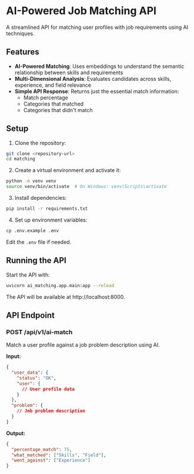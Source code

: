 # AI-Powered Job Matching API

A streamlined API for matching user profiles with job requirements using AI techniques.

## Features

- **AI-Powered Matching**: Uses embeddings to understand the semantic relationship between skills and requirements
- **Multi-Dimensional Analysis**: Evaluates candidates across skills, experience, and field relevance
- **Simple API Response**: Returns just the essential match information:
  - Match percentage
  - Categories that matched
  - Categories that didn't match

## Setup

1. Clone the repository:
```bash
git clone <repository-url>
cd matching
```

2. Create a virtual environment and activate it:
```bash
python -m venv venv
source venv/bin/activate  # On Windows: venv\Scripts\activate
```

3. Install dependencies:
```bash
pip install -r requirements.txt
```

4. Set up environment variables:
```bash
cp .env.example .env
```
Edit the `.env` file if needed.

## Running the API

Start the API with:
```bash
uvicorn ai_matching.app.main:app --reload
```

The API will be available at http://localhost:8000.

## API Endpoint

### POST /api/v1/ai-match

Match a user profile against a job problem description using AI.

**Input:**
```json
{
  "user_data": {
    "status": "OK",
    "user": {
      // User profile data
    }
  },
  "problem": {
    // Job problem description
  }
}
```

**Output:**
```json
{
  "percentage_match": 75,
  "what_matched": ["Skills", "Field"],
  "went_against": ["Experience"]
}
``` 